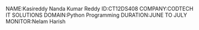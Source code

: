 NAME:Kasireddy Nanda Kumar Reddy 
ID:CT12DS408
COMPANY:CODTECH IT SOLUTIONS 
DOMAIN:Python Programming
DURATION:JUNE TO JULY 
MONITOR:Nelam Harish

